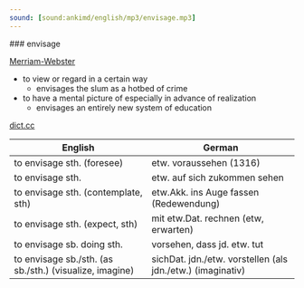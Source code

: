```yaml
---
sound: [sound:ankimd/english/mp3/envisage.mp3]
---
```


\### envisage

[Merriam-Webster](https://www.merriam-webster.com/dictionary/envisage)

- to view or regard in a certain way
    - envisages the slum as a hotbed of crime
- to have a mental picture of especially in advance of realization
    - envisages an entirely new system of education

[dict.cc](https://www.dict.cc/envisage)

| English        | German       |
| -------------- | ------------ |
| to envisage sth. (foresee) | etw. voraussehen (1316) |
| to envisage sth. | etw. auf sich zukommen sehen |
| to envisage sth. (contemplate, sth) | etw.Akk. ins Auge fassen (Redewendung) |
| to envisage sth. (expect, sth) | mit etw.Dat. rechnen (etw, erwarten) |
| to envisage sb. doing sth. | vorsehen, dass jd. etw. tut |
| to envisage sb./sth. (as sb./sth.) (visualize, imagine) | sichDat. jdn./etw. vorstellen (als jdn./etw.) (imaginativ) |
